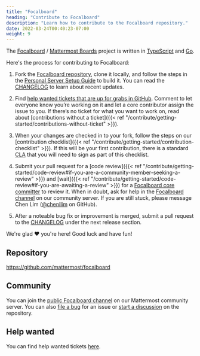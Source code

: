 ```yaml
---
title: "Focalboard"
heading: "Contribute to Focalboard"
description: "Learn how to contribute to the Focalboard repository."
date: 2022-03-24T00:40:23-07:00
weight: 9
---
```


The [Focalboard](https://www.focalboard.com) / [Mattermost Boards](https://mattermost.com/boards) project is written in [TypeScript](https://www.typescriptlang.org/) and [Go](https://go.dev/).

Here's the process for contributing to Focalboard:

1. Fork the [Focalboard repository](https://github.com/mattermost/focalboard), clone it locally, and follow the steps in the [Personal Server Setup Guide](personal-server-setup-guide) to build it. You can read the [CHANGELOG](https://github.com/mattermost/focalboard/blob/main/CHANGELOG.md) to learn about recent updates.

2. Find [help wanted tickets that are up for grabs in GitHub](https://github.com/mattermost/focalboard/issues?q=is%3Aopen+is%3Aissue+label%3A%22Up+for+grabs%22+label%3A%22Help+Wanted%22). Comment to let everyone know you’re working on it and let a core contributor assign the issue to you. If there’s no ticket for what you want to work on, read about [contributions without a ticket]({{< ref "/contribute/getting-started/contributions-without-ticket" >}}).

3. When your changes are checked in to your fork, follow the steps on our [contribution checklist]({{< ref "/contribute/getting-started/contribution-checklist" >}}). If this will be your first contribution, there is a standard [CLA](https://www.mattermost.org/mattermost-contributor-agreement/) that you will need to sign as part of this checklist.

4. Submit your pull request for a [code review]({{< ref "/contribute/getting-started/code-review#if-you-are-a-community-member-seeking-a-review" >}}) and [wait]({{< ref "/contribute/getting-started/code-review#if-you-are-awaiting-a-review" >}}) for a [Focalboard core committer](https://github.com/mattermost/focalboard/blob/main/CONTRIBUTING.md#contributors) to review it. When in doubt, ask for help in the [Focalboard channel](https://community.mattermost.com/core/channels/focalboard) on our community server. If you are still stuck, please message Chen Lim ([@chenilim](https://github.com/chenilim) on GitHub).

5. After a noteable bug fix or improvement is merged, submit a pull request to the [CHANGELOG](https://github.com/mattermost/focalboard/blob/main/CHANGELOG.md) under the next release section.

We're glad ❤️ you're here! Good luck and have fun!

## Repository

https://github.com/mattermost/focalboard

## Community

You can join the [public Focalboard channel](https://community.mattermost.com/core/channels/focalboard) on our Mattermost community server. You can also [file a bug](https://github.com/mattermost/focalboard/issues/new/choose) for an issue or [start a discussion](https://github.com/mattermost/focalboard/discussions) on the repository.

## Help wanted

You can find help wanted tickets [here](https://github.com/mattermost/focalboard/issues?q=is%3Aopen+is%3Aissue+label%3A%22Up+for+grabs%22+label%3A%22Help+Wanted%22).
